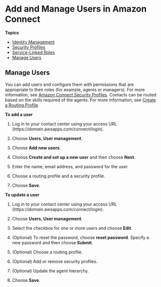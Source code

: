 # Add and Manage Users in Amazon Connect<a name="connect-security"></a>

**Topics**
+ [Identity Management](connect-identity-management.md)
+ [Security Profiles](connect-security-profiles.md)
+ [Service\-Linked Roles](connect-slr.md)
+ [Manage Users](#user-management)

## Manage Users<a name="user-management"></a>

You can add users and configure them with permissions that are appropriate to their roles \(for example, agents or managers\)\. For more information, see [Amazon Connect Security Profiles](connect-security-profiles.md)\. Contacts can be routed based on the skills required of the agents\. For more information, see [Create a Routing Profile](connect-queues.md#routing-profiles)\.

**To add a user**

1. Log in to your contact center using your access URL \(https://*domain*\.awsapps\.com/connect/login\)\.

1. Choose **Users**, **User management**\.

1. Choose **Add new users**\.

1. Choose **Create and set up a new user** and then choose **Next**\.

1. Enter the name, email address, and password for the user\.

1. Choose a routing profile and a security profile\.

1. Choose **Save**\.

**To update a user**

1. Log in to your contact center using your access URL \(https://*domain*\.awsapps\.com/connect/login\)\.

1. Choose **Users**, **User management**\.

1. Select the checkbox for one or more users and choose **Edit**\.

1. \(Optional\) To reset the password, choose **reset password**\. Specify a new password and then choose **Submit**\.

1. \(Optional\) Choose a routing profile\.

1. \(Optional\) Add or remove security profiles\.

1. \(Optional\) Update the agent hierarchy\.

1. Choose **Save**\.